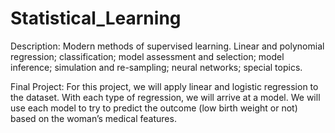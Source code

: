 # Statistical_Learning

Description:
Modern methods of supervised learning. Linear and polynomial regression; classification; model assessment and selection; model inference; simulation and re-sampling; neural networks; special topics.

Final Project: 
For this project, we will apply linear and logistic regression to the dataset. With each type of regression, we
will arrive at a model. We will use each model to try to predict the outcome (low birth weight or not) based
on the woman’s medical features.

